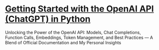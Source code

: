 # [Getting Started with the OpenAI API (ChatGPT) in Python](https://medium.com/@gokhang1327/getting-started-with-the-openai-api-chatgpt-in-python-d689eecbbd37)

Unlocking the Power of the OpenAI API: Models, Chat Completions, Function Calls, Embeddings, Token Management, and Best Practices — A Blend of Official Documentation and My Personal Insights
